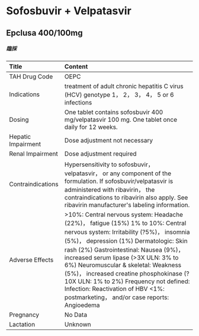 # Sofosbuvir + Velpatasvir

## Epclusa 400/100mg

##### 臨採

| Title              | Content                                                                                                                                                                                                                                                                                                                                                                                                                                                                 |
|:-------------------|:------------------------------------------------------------------------------------------------------------------------------------------------------------------------------------------------------------------------------------------------------------------------------------------------------------------------------------------------------------------------------------------------------------------------------------------------------------------------|
| TAH Drug Code      | OEPC                                                                                                                                                                                                                                                                                                                                                                                                                                                                    |
| Indications        | treatment of adult chronic hepatitis C virus (HCV) genotype 1， 2， 3， 4， 5 or 6 infections                                                                                                                                                                                                                                                                                                                                                                           |
| Dosing             | One tablet contains sofosbuvir 400 mg/velpatasvir 100 mg. One tablet once daily for 12 weeks.                                                                                                                                                                                                                                                                                                                                                                           |
| Hepatic Impairment | Dose adjustment not necessary                                                                                                                                                                                                                                                                                                                                                                                                                                           |
| Renal Impairment   | Dose adjustment required                                                                                                                                                                                                                                                                                                                                                                                                                                                |
| Contraindications  | Hypersensitivity to sofosbuvir， velpatasvir， or any component of the formulation. If sofosbuvir/velpatasvir is administered with ribavirin， the contraindications to ribavirin also apply. See ribavirin manufacturer's labeling information.                                                                                                                                                                                                                        |
| Adverse Effects    | >10%: Central nervous system: Headache (22%)， fatigue (15%) 1% to 10%: Central nervous system: Irritability (?5%)， insomnia (5%)， depression (1%) Dermatologic: Skin rash (2%) Gastrointestinal: Nausea (9%)， increased serum lipase (>3X ULN: 3% to 6%) Neuromuscular & skeletal: Weakness (5%)， increased creatine phosphokinase (?10X ULN: 1% to 2%) Frequency not defined: Infection: Reactivation of HBV <1%: postmarketing， and/or case reports: Angioedema |
| Pregnancy          | No Data                                                                                                                                                                                                                                                                                                                                                                                                                                                                 |
| Lactation          | Unknown                                                                                                                                                                                                                                                                                                                                                                                                                                                                 |


